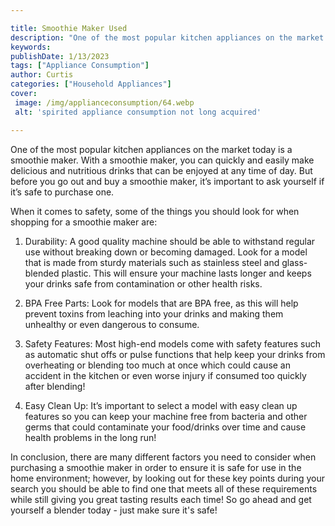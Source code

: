```yaml
---

title: Smoothie Maker Used
description: "One of the most popular kitchen appliances on the market today is a smoothie maker. With a smoothie maker, you can quickly and eas...scroll on and keep learning"
keywords: 
publishDate: 1/13/2023
tags: ["Appliance Consumption"]
author: Curtis
categories: ["Household Appliances"]
cover: 
 image: /img/applianceconsumption/64.webp
 alt: 'spirited appliance consumption not long acquired'

---
```


One of the most popular kitchen appliances on the market today is a smoothie maker. With a smoothie maker, you can quickly and easily make delicious and nutritious drinks that can be enjoyed at any time of day. But before you go out and buy a smoothie maker, it’s important to ask yourself if it’s safe to purchase one.

When it comes to safety, some of the things you should look for when shopping for a smoothie maker are:

1. Durability: A good quality machine should be able to withstand regular use without breaking down or becoming damaged. Look for a model that is made from sturdy materials such as stainless steel and glass-blended plastic. This will ensure your machine lasts longer and keeps your drinks safe from contamination or other health risks.

2. BPA Free Parts: Look for models that are BPA free, as this will help prevent toxins from leaching into your drinks and making them unhealthy or even dangerous to consume. 

3. Safety Features: Most high-end models come with safety features such as automatic shut offs or pulse functions that help keep your drinks from overheating or blending too much at once which could cause an accident in the kitchen or even worse injury if consumed too quickly after blending! 

4. Easy Clean Up: It’s important to select a model with easy clean up features so you can keep your machine free from bacteria and other germs that could contaminate your food/drinks over time and cause health problems in the long run! 

 In conclusion, there are many different factors you need to consider when purchasing a smoothie maker in order to ensure it is safe for use in the home environment; however, by looking out for these key points during your search you should be able to find one that meets all of these requirements while still giving you great tasting results each time! So go ahead and get yourself a blender today - just make sure it's safe!
